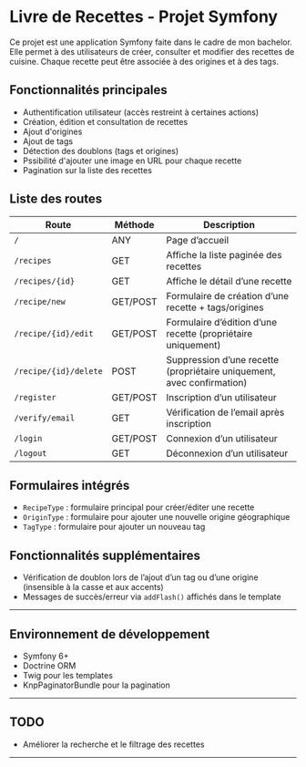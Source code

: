 # Livre de Recettes - Projet Symfony

Ce projet est une application Symfony faite dans le cadre de mon bachelor. Elle permet à des utilisateurs de créer, consulter et modifier des recettes de cuisine. Chaque recette peut être associée à des origines et à des tags.

## Fonctionnalités principales

- Authentification utilisateur (accès restreint à certaines actions)
- Création, édition et consultation de recettes
- Ajout d'origines
- Ajout de tags
- Détection des doublons (tags et origines)
- Pssibilité d'ajouter une image en URL pour chaque recette
- Pagination sur la liste des recettes

## Liste des routes

| Route                 | Méthode  | Description                                                            |
| --------------------- | -------- | ---------------------------------------------------------------------- |
| `/`                   | ANY      | Page d’accueil                                                         |
| `/recipes`            | GET      | Affiche la liste paginée des recettes                                  |
| `/recipes/{id}`       | GET      | Affiche le détail d’une recette                                        |
| `/recipe/new`         | GET/POST | Formulaire de création d’une recette + tags/origines                   |
| `/recipe/{id}/edit`   | GET/POST | Formulaire d’édition d’une recette (propriétaire uniquement)           |
| `/recipe/{id}/delete` | POST     | Suppression d’une recette (propriétaire uniquement, avec confirmation) |
| `/register`           | GET/POST | Inscription d’un utilisateur                                           |
| `/verify/email`       | GET      | Vérification de l’email après inscription                              |
| `/login`              | GET/POST | Connexion d’un utilisateur                                             |
| `/logout`             | GET      | Déconnexion d’un utilisateur                                           |

## Formulaires intégrés

- `RecipeType` : formulaire principal pour créer/éditer une recette
- `OriginType` : formulaire pour ajouter une nouvelle origine géographique
- `TagType` : formulaire pour ajouter un nouveau tag

## Fonctionnalités supplémentaires

- Vérification de doublon lors de l’ajout d’un tag ou d’une origine (insensible à la casse et aux accents)
- Messages de succès/erreur via `addFlash()` affichés dans le template

---

## Environnement de développement

- Symfony 6+
- Doctrine ORM
- Twig pour les templates
- KnpPaginatorBundle pour la pagination

---

## TODO

- Améliorer la recherche et le filtrage des recettes

---
